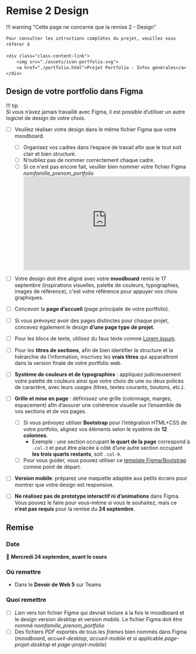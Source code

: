 # Remise 2 Design

<!--
https://squidfunk.github.io/mkdocs-material/reference/admonitions/
✏️note, 📄abstract, ℹ️info, 🔥tip, ✔️success, ❔question, ⚠️warning, ❌failure, ⚡danger, 🐞bug, 🧪example, ❜❜quote
-->


!!! warning "Cette page ne concerne que la remise 2 - Design"

    Pour consulter les intructions complètes du projet, veuillez vous référer à

    <div class="class-content-link">
        <img src="./assets/icon-portfolio.svg">
        <a href="./portfolio.html">Projet Portfolio - Infos générales</a>
    </div>

## Design de votre portfolio dans Figma

!!! tip  
    Si vous n’avez jamais travaillé avec Figma, il est possible d’utiliser un autre logiciel de design de votre choix.  

- [ ] Veuillez réaliser votre design dans le même fichier Figma que votre moodboard. 
  - [ ] Organisez vos cadres dans l’espace de travail afin que le tout soit clair et bien structuré.
  - [ ] N’oubliez pas de nommer correctement chaque cadre.
  - [ ] Si ce n'est pas encore fait, veuiller bien nommer votre fichier Figma *nomfamille_prenom_portfolio*
     <div style="max-width: 640px"><div style="position: relative; padding-bottom: 56.25%; height: 0; overflow: hidden;"><iframe src="https://cmontmorency365-my.sharepoint.com/personal/mariem_ouellet_cmontmorency_qc_ca/_layouts/15/embed.aspx?UniqueId=c2361d0d-d74f-4c75-b78c-148c490bd6cb&embed=%7B%22af%22%3Atrue%2C%22hvm%22%3Atrue%2C%22ust%22%3Atrue%7D&referrer=StreamWebApp&referrerScenario=EmbedDialog.Create" width="640" height="360" frameborder="0" scrolling="no" allowfullscreen title="renommer-fichier-figma.mp4" style="border:none; position: absolute; top: 0; left: 0; right: 0; bottom: 0; height: 100%; max-width: 100%;"></iframe></div></div>

- [ ] Votre design doit être aligné avec votre **moodboard** remis le 17 septembre (inspirations visuelles, palette de couleurs, typographies, images de référence), c'est votre référence pour appuyer vos choix graphiques.
- [ ] Concevoir la **page d’accueil** (page principale de votre portfolio).  
- [ ] Si vous prévoyez avoir des pages distinctes pour chaque projet, concevez également le design **d’une page type de projet**.  
- [ ] Pour les blocs de texte, utilisez du faux texte comme [Lorem ipsum](https://loremipsum.io/).  
- [ ] Pour les **titres de sections**, afin de bien identifier la structure et la hiérarchie de l’information, inscrivez les **vrais titres** qui apparaîtront dans la version finale de votre portfolio web.
- [ ] **Système de couleurs et de typographies** : appliquez judicieusement votre palette de couleurs ainsi que votre choix de une ou deux polices de caractère, avec leurs usages (titres, textes courants, boutons, etc.).  
- [ ] **Grille et mise en page** : définissez une grille (colonnage, marges, espacement) afin d’assurer une cohérence visuelle sur l’ensemble de vos sections et de vos pages.
  - [ ] Si vous prévoyez utiliser **Bootstrap** pour l’intégration HTML+CSS de votre portfolio, alignez vos éléments selon le système de **12 colonnes**.  
    - Exemple : une section occupant **le quart de la page** correspond à `.col-3` et peut être placée à côté d’une autre section occupant **les trois quarts restants**, soit `.col-9`.  
  - [ ] Pour vous guider, vous pouvez utiliser ce [template Figma/Bootstrap](https://www.figma.com/community/file/1107190648042940128) comme point de départ.
- [ ] **Version mobile**: préparez une maquette adaptée aux petits écrans pour montrer que votre design est responsive.
- [ ] **Ne réalisez pas de prototype interactif ni d’animations** dans Figma. Vous pouvez le faire pour vous-même si vous le souhaitez, mais ce **n’est pas requis** pour la remise du **24 septembre**.  


## Remise

### Date

📅 **Mercredi 24 septembre, avant le cours**

### Où remettre

- Dans le **Devoir de Web 5** sur Teams

### Quoi remettre

- [ ] *Lien* vers ton fichier *Figma* qui devrait inclure à la fois le moodboard et le design version *desktop* et version *mobile*. Le fichier Figma doit être nommé *nomfamille_prenom_portfolio*
- [ ] Des fichiers *PDF* exportés de tous les *frames* bien nommés dans Figma (*moodboard*, *accueil-desktop*, *accueil-mobile* et si applicable *page-projet-desktop* et *page-projet-mobile*)
